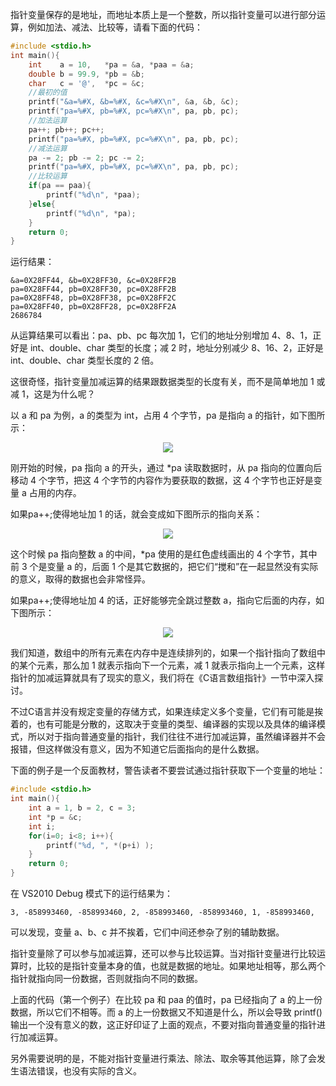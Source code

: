 指针变量保存的是地址，而地址本质上是一个整数，所以指针变量可以进行部分运算，例如加法、减法、比较等，请看下面的代码：

```c++
#include <stdio.h>
int main(){
    int    a = 10,   *pa = &a, *paa = &a;
    double b = 99.9, *pb = &b;
    char   c = '@',  *pc = &c;
    //最初的值
    printf("&a=%#X, &b=%#X, &c=%#X\n", &a, &b, &c);
    printf("pa=%#X, pb=%#X, pc=%#X\n", pa, pb, pc);
    //加法运算
    pa++; pb++; pc++;
    printf("pa=%#X, pb=%#X, pc=%#X\n", pa, pb, pc);
    //减法运算
    pa -= 2; pb -= 2; pc -= 2;
    printf("pa=%#X, pb=%#X, pc=%#X\n", pa, pb, pc);
    //比较运算
    if(pa == paa){
        printf("%d\n", *paa);
    }else{
        printf("%d\n", *pa);
    }
    return 0;
}
```

运行结果：

    &a=0X28FF44, &b=0X28FF30, &c=0X28FF2B
    pa=0X28FF44, pb=0X28FF30, pc=0X28FF2B
    pa=0X28FF48, pb=0X28FF38, pc=0X28FF2C
    pa=0X28FF40, pb=0X28FF28, pc=0X28FF2A
    2686784

从运算结果可以看出：pa、pb、pc 每次加 1，它们的地址分别增加 4、8、1，正好是 int、double、char 类型的长度；减 2 时，地址分别减少 8、16、2，正好是 int、double、char 类型长度的 2 倍。

这很奇怪，指针变量加减运算的结果跟数据类型的长度有关，而不是简单地加 1 或减 1，这是为什么呢？

以 a 和 pa 为例，a 的类型为 int，占用 4 个字节，pa 是指向 a 的指针，如下图所示：

<div align="center"><img src="https://cdn.jsdelivr.net/gh/lcekold/blogimage@main/c++note/31.jpg"></div>


刚开始的时候，pa 指向 a 的开头，通过 *pa 读取数据时，从 pa 指向的位置向后移动 4 个字节，把这 4 个字节的内容作为要获取的数据，这 4 个字节也正好是变量 a 占用的内存。

如果pa++;使得地址加 1 的话，就会变成如下图所示的指向关系：

<div align="center"><img src="https://cdn.jsdelivr.net/gh/lcekold/blogimage@main/c++note/32.jpg"></div>

这个时候 pa 指向整数 a 的中间，*pa 使用的是红色虚线画出的 4 个字节，其中前 3 个是变量 a 的，后面 1 个是其它数据的，把它们“搅和”在一起显然没有实际的意义，取得的数据也会非常怪异。

如果pa++;使得地址加 4 的话，正好能够完全跳过整数 a，指向它后面的内存，如下图所示：

<div align="center"><img src="https://cdn.jsdelivr.net/gh/lcekold/blogimage@main/c++note/33.jpg"></div>

我们知道，数组中的所有元素在内存中是连续排列的，如果一个指针指向了数组中的某个元素，那么加 1 就表示指向下一个元素，减 1 就表示指向上一个元素，这样指针的加减运算就具有了现实的意义，我们将在《C语言数组指针》一节中深入探讨。

不过C语言并没有规定变量的存储方式，如果连续定义多个变量，它们有可能是挨着的，也有可能是分散的，这取决于变量的类型、编译器的实现以及具体的编译模式，所以对于指向普通变量的指针，我们往往不进行加减运算，虽然编译器并不会报错，但这样做没有意义，因为不知道它后面指向的是什么数据。


下面的例子是一个反面教材，警告读者不要尝试通过指针获取下一个变量的地址：

```c++
#include <stdio.h>
int main(){
    int a = 1, b = 2, c = 3;
    int *p = &c;
    int i;
    for(i=0; i<8; i++){
        printf("%d, ", *(p+i) );
    }
    return 0;
}
```

在 VS2010 Debug 模式下的运行结果为：

    3, -858993460, -858993460, 2, -858993460, -858993460, 1, -858993460,

可以发现，变量 a、b、c 并不挨着，它们中间还参杂了别的辅助数据。

指针变量除了可以参与加减运算，还可以参与比较运算。当对指针变量进行比较运算时，比较的是指针变量本身的值，也就是数据的地址。如果地址相等，那么两个指针就指向同一份数据，否则就指向不同的数据。

上面的代码（第一个例子）在比较 pa 和 paa 的值时，pa 已经指向了 a 的上一份数据，所以它们不相等。而 a 的上一份数据又不知道是什么，所以会导致 printf() 输出一个没有意义的数，这正好印证了上面的观点，不要对指向普通变量的指针进行加减运算。

另外需要说明的是，不能对指针变量进行乘法、除法、取余等其他运算，除了会发生语法错误，也没有实际的含义。